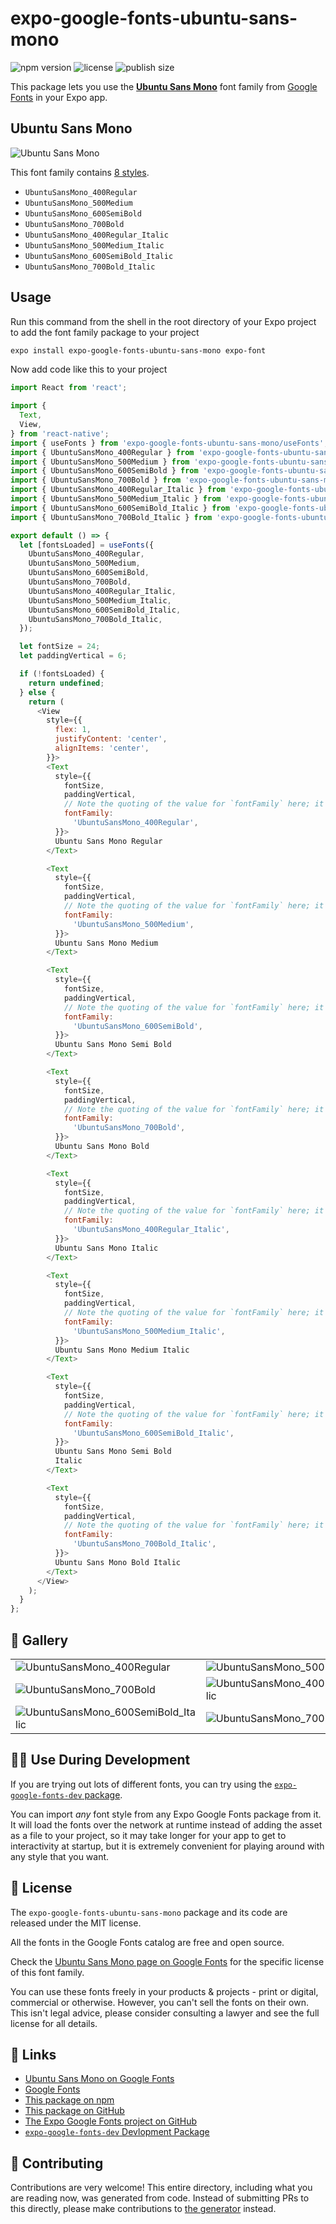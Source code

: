 # expo-google-fonts-ubuntu-sans-mono

![npm version](https://flat.badgen.net/npm/v/expo-google-fonts-ubuntu-sans-mono)
![license](https://flat.badgen.net/github/license/expo/google-fonts)
![publish size](https://flat.badgen.net/packagephobia/install/expo-google-fonts-ubuntu-sans-mono)

This package lets you use the [**Ubuntu Sans Mono**](https://fonts.google.com/specimen/Ubuntu+Sans+Mono) font family from [Google Fonts](https://fonts.google.com/) in your Expo app.

## Ubuntu Sans Mono

![Ubuntu Sans Mono](./font-family.png)

This font family contains [8 styles](#-gallery).

- `UbuntuSansMono_400Regular`
- `UbuntuSansMono_500Medium`
- `UbuntuSansMono_600SemiBold`
- `UbuntuSansMono_700Bold`
- `UbuntuSansMono_400Regular_Italic`
- `UbuntuSansMono_500Medium_Italic`
- `UbuntuSansMono_600SemiBold_Italic`
- `UbuntuSansMono_700Bold_Italic`

## Usage

Run this command from the shell in the root directory of your Expo project to add the font family package to your project
```sh
expo install expo-google-fonts-ubuntu-sans-mono expo-font
```

Now add code like this to your project
```js
import React from 'react';

import {
  Text,
  View,
} from 'react-native';
import { useFonts } from 'expo-google-fonts-ubuntu-sans-mono/useFonts';
import { UbuntuSansMono_400Regular } from 'expo-google-fonts-ubuntu-sans-mono/400Regular';
import { UbuntuSansMono_500Medium } from 'expo-google-fonts-ubuntu-sans-mono/500Medium';
import { UbuntuSansMono_600SemiBold } from 'expo-google-fonts-ubuntu-sans-mono/600SemiBold';
import { UbuntuSansMono_700Bold } from 'expo-google-fonts-ubuntu-sans-mono/700Bold';
import { UbuntuSansMono_400Regular_Italic } from 'expo-google-fonts-ubuntu-sans-mono/400Regular_Italic';
import { UbuntuSansMono_500Medium_Italic } from 'expo-google-fonts-ubuntu-sans-mono/500Medium_Italic';
import { UbuntuSansMono_600SemiBold_Italic } from 'expo-google-fonts-ubuntu-sans-mono/600SemiBold_Italic';
import { UbuntuSansMono_700Bold_Italic } from 'expo-google-fonts-ubuntu-sans-mono/700Bold_Italic';

export default () => {
  let [fontsLoaded] = useFonts({
    UbuntuSansMono_400Regular,
    UbuntuSansMono_500Medium,
    UbuntuSansMono_600SemiBold,
    UbuntuSansMono_700Bold,
    UbuntuSansMono_400Regular_Italic,
    UbuntuSansMono_500Medium_Italic,
    UbuntuSansMono_600SemiBold_Italic,
    UbuntuSansMono_700Bold_Italic,
  });

  let fontSize = 24;
  let paddingVertical = 6;

  if (!fontsLoaded) {
    return undefined;
  } else {
    return (
      <View
        style={{
          flex: 1,
          justifyContent: 'center',
          alignItems: 'center',
        }}>
        <Text
          style={{
            fontSize,
            paddingVertical,
            // Note the quoting of the value for `fontFamily` here; it expects a string!
            fontFamily:
              'UbuntuSansMono_400Regular',
          }}>
          Ubuntu Sans Mono Regular
        </Text>

        <Text
          style={{
            fontSize,
            paddingVertical,
            // Note the quoting of the value for `fontFamily` here; it expects a string!
            fontFamily:
              'UbuntuSansMono_500Medium',
          }}>
          Ubuntu Sans Mono Medium
        </Text>

        <Text
          style={{
            fontSize,
            paddingVertical,
            // Note the quoting of the value for `fontFamily` here; it expects a string!
            fontFamily:
              'UbuntuSansMono_600SemiBold',
          }}>
          Ubuntu Sans Mono Semi Bold
        </Text>

        <Text
          style={{
            fontSize,
            paddingVertical,
            // Note the quoting of the value for `fontFamily` here; it expects a string!
            fontFamily:
              'UbuntuSansMono_700Bold',
          }}>
          Ubuntu Sans Mono Bold
        </Text>

        <Text
          style={{
            fontSize,
            paddingVertical,
            // Note the quoting of the value for `fontFamily` here; it expects a string!
            fontFamily:
              'UbuntuSansMono_400Regular_Italic',
          }}>
          Ubuntu Sans Mono Italic
        </Text>

        <Text
          style={{
            fontSize,
            paddingVertical,
            // Note the quoting of the value for `fontFamily` here; it expects a string!
            fontFamily:
              'UbuntuSansMono_500Medium_Italic',
          }}>
          Ubuntu Sans Mono Medium Italic
        </Text>

        <Text
          style={{
            fontSize,
            paddingVertical,
            // Note the quoting of the value for `fontFamily` here; it expects a string!
            fontFamily:
              'UbuntuSansMono_600SemiBold_Italic',
          }}>
          Ubuntu Sans Mono Semi Bold
          Italic
        </Text>

        <Text
          style={{
            fontSize,
            paddingVertical,
            // Note the quoting of the value for `fontFamily` here; it expects a string!
            fontFamily:
              'UbuntuSansMono_700Bold_Italic',
          }}>
          Ubuntu Sans Mono Bold Italic
        </Text>
      </View>
    );
  }
};

```

## 🔡 Gallery


||||
|-|-|-|
|![UbuntuSansMono_400Regular](.//400Regular/UbuntuSansMono_400Regular.ttf.png)|![UbuntuSansMono_500Medium](.//500Medium/UbuntuSansMono_500Medium.ttf.png)|![UbuntuSansMono_600SemiBold](.//600SemiBold/UbuntuSansMono_600SemiBold.ttf.png)||
|![UbuntuSansMono_700Bold](.//700Bold/UbuntuSansMono_700Bold.ttf.png)|![UbuntuSansMono_400Regular_Italic](.//400Regular_Italic/UbuntuSansMono_400Regular_Italic.ttf.png)|![UbuntuSansMono_500Medium_Italic](.//500Medium_Italic/UbuntuSansMono_500Medium_Italic.ttf.png)||
|![UbuntuSansMono_600SemiBold_Italic](.//600SemiBold_Italic/UbuntuSansMono_600SemiBold_Italic.ttf.png)|![UbuntuSansMono_700Bold_Italic](.//700Bold_Italic/UbuntuSansMono_700Bold_Italic.ttf.png)|||


## 👩‍💻 Use During Development

If you are trying out lots of different fonts, you can try using the [`expo-google-fonts-dev` package](https://github.com/freeboub/google-fonts/tree/master/font-packages/dev#readme).

You can import *any* font style from any Expo Google Fonts package from it. It will load the fonts
over the network at runtime instead of adding the asset as a file to your project, so it may take longer
for your app to get to interactivity at startup, but it is extremely convenient
for playing around with any style that you want.

## 📖 License

The `expo-google-fonts-ubuntu-sans-mono` package and its code are released under the MIT license.

All the fonts in the Google Fonts catalog are free and open source.

Check the [Ubuntu Sans Mono page on Google Fonts](https://fonts.google.com/specimen/Ubuntu+Sans+Mono) for the specific license of this font family.

You can use these fonts freely in your products & projects - print or digital, commercial or otherwise. However, you can't sell the fonts on their own. This isn't legal advice, please consider consulting a lawyer and see the full license for all details.

## 🔗 Links

- [Ubuntu Sans Mono on Google Fonts](https://fonts.google.com/specimen/Ubuntu+Sans+Mono)
- [Google Fonts](https://fonts.google.com/)
- [This package on npm](https://www.npmjs.com/package/expo-google-fonts-ubuntu-sans-mono)
- [This package on GitHub](https://github.com/freeboub/google-fonts/tree/master/font-packages/ubuntu-sans-mono)
- [The Expo Google Fonts project on GitHub](https://github.com/freeboub/google-fonts)
- [`expo-google-fonts-dev` Devlopment Package](https://github.com/freeboub/google-fonts/tree/master/font-packages/dev)

## 🤝 Contributing

Contributions are very welcome! This entire directory, including what you are reading now, was generated from code. Instead of submitting PRs to this directly, please make contributions to [the generator](https://github.com/freeboub/google-fonts/tree/master/packages/generator) instead.

